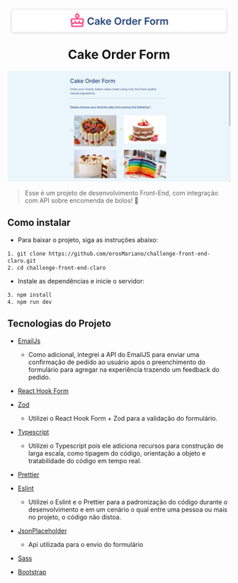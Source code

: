 <img src="public/images/readme/name_readme.png">

<h1 id="sobre" style="margin-top: 20px; margin-bottom: 20px; text-align: center;"><strong>Cake Order Form
</strong></h1>

<img src="public/images/readme/hero.png">

> Esse é um projeto de desenvolvimento Front-End, com integração com API sobre encomenda de bolos! 🎂

## Como instalar

* Para baixar o projeto, siga as instruções abaixo:

```
1. git clone https://github.com/erosMariano/challenge-front-end-claro.git
2. cd challenge-front-end-claro
```

* Instale as dependências e inicie o servidor:

```
3. npm install
4. npm run dev
```

## Tecnologias do Projeto
- [EmailJs](https://www.emailjs.com/)
  - Como adicional, integrei a API do EmailJS para enviar uma confirmação de pedido ao usuário após o preenchimento do formulário para agregar na experiência trazendo um feedback do pedido.
  

- [React Hook Form](https://react-hook-form.com/)
- [Zod](https://zod.dev/)
    - Utilizei o React Hook Form + Zod para a validação do formulário.

- [Typescript](https://www.typescriptlang.org/)
    - Utilizei o Typescript pois ele adiciona recursos para construção de larga escala, como tipagem do código, orientação a objeto e tratabilidade do código em tempo real.
- [Prettier](https://prettier.io/)
- [Eslint](https://eslint.org/)
    - Utilizei o Eslint e o Prettier para a padronização do código durante o desenvolvimento e em um cenário o qual entre uma pessoa ou mais no projeto, o código não distoa.

- [JsonPlaceholder](https://jsonplaceholder.typicode.com/)
   - Api utilizada para o envio do formulário

- [Sass](https://sass-lang.com/)
- [Bootstrap](https://getbootstrap.com/docs/4.0/getting-started/introduction/)

